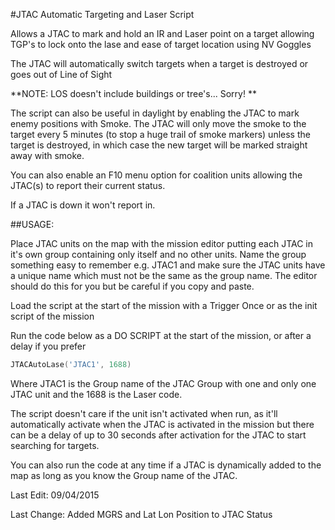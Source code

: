 #JTAC Automatic Targeting and Laser Script

Allows a JTAC to mark and hold an IR and Laser point on a target allowing TGP's to lock onto the lase and ease
of target location using NV Goggles

The JTAC will automatically switch targets when a target is destroyed or goes out of Line of Sight

**NOTE: LOS doesn't include buildings or tree's... Sorry! **

The script can also be useful in daylight by enabling the JTAC to mark enemy positions with Smoke.
The JTAC will only move the smoke to the target every 5 minutes (to stop a huge trail of smoke markers) unless the target
is destroyed, in which case the new target will be marked straight away with smoke.

You can also enable an F10 menu option for coalition units allowing the JTAC(s) to report their current status.

If a JTAC is down it won't report in.

##USAGE:

Place JTAC units on the map with the mission editor putting each JTAC in it's own group containing only itself and no
other units. Name the group something easy to remember e.g. JTAC1 and make sure the JTAC units have a unique name which must
not be the same as the group name. The editor should do this for you but be careful if you copy and paste.

Load the script at the start of the mission with a Trigger Once or as the init script of the mission

Run the code below as a DO SCRIPT at the start of the mission, or after a delay if you prefer

```lua
JTACAutoLase('JTAC1', 1688)
```

Where JTAC1 is the Group name of the JTAC Group with one and only one JTAC unit and the 1688 is the Laser code.

The script doesn't care if the unit isn't activated when run, as it'll automatically activate when the JTAC is activated in
the mission but there can be a delay of up to 30 seconds after activation for the JTAC to start searching for targets.

You can also run the code at any time if a JTAC is dynamically added to the map as long as you know the Group name of the JTAC.

Last Edit:  09/04/2015

Last Change: Added MGRS and Lat Lon Position to JTAC Status



